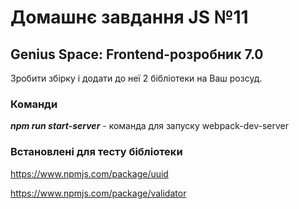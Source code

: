 # Домашнє завдання JS №11
## Genius Space: Frontend-розробник 7.0

Зробити збірку і додати до неї 2 бібліотеки на Ваш розсуд.

### Команди

**_npm run start-server_** - команда для запуску webpack-dev-server

### Встановлені для тесту бібліотеки

https://www.npmjs.com/package/uuid

https://www.npmjs.com/package/validator